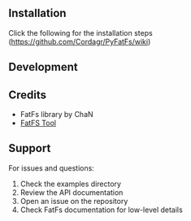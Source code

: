 ## Installation
Click the following for the installation steps (https://github.com/Cordagr/PyFatFs/wiki)

## Development


## Credits

- FatFs library by ChaN 
- [FatFS Tool](https://elm-chan.org/fsw/ff/)
## Support

For issues and questions:

1. Check the examples directory
2. Review the API documentation
3. Open an issue on the repository
4. Check FatFs documentation for low-level details
